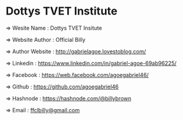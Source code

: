 # Dottys TVET Institute
  =>  Wesite Name      : Dottys TVET Insitute



  =>  Website Author   : Official Billy

  =>  Author Website   : http://gabrielagoe.lovestoblog.com/

  =>  Linkedin         : https://www.linkedin.com/in/gabriel-agoe-69ab96225/

  =>  Facebook         : https://web.facebook.com/agoegabriel46/

  =>  Github           : https://github.com/agoegabriel46

  =>  Hashnode         : https://hashnode.com/@billybrown

  =>  Email            : ffclbilly@gmail.com
